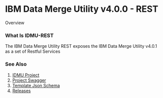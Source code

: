 # IBM Data Merge Utility v4.0.0 - REST

Overview

### What Is IDMU-REST
The IBM Data Merge Utility REST exposes the IBM Data Merge Utility v4.0.1 as a set of Restful Services

### See Also
1. [IDMU Project](https://github.com/FlatBallFlyer/IBM-Data-Merge-Utility)
1. [Project Swagger](https://github.com/FlatBallFlyer/IBM-Data-Merge-Utility-REST/blob/master/idmu-rest.yaml)
1. [Template Json Schema](https://github.com/FlatBallFlyer/IBM-Data-Merge-Utility/blob/master/WebContent/jsonSchema/schema.template.json)
1. [Releases](https://github.com/FlatBallFlyer/IBM-Data-Merge-Utility-REST/releases)
  
